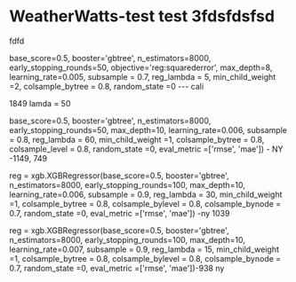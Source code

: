 # WeatherWatts-test test 3fdsfdsfsd
fdfd

base_score=0.5, booster='gbtree',
                                    n_estimators=8000,
                                    early_stopping_rounds=50,
                                    objective='reg:squarederror',
                                    max_depth=8,
                                    learning_rate=0.005,
                                    subsample = 0.7,
                                    reg_lambda = 5,
                                    min_child_weight =2,
                                    colsample_bytree = 0.8,
                                    random_state =0 --- cali




1849 lamda = 50



base_score=0.5, booster='gbtree',
                                    n_estimators=8000,
                                    early_stopping_rounds=50,
                                    max_depth=10,
                                    learning_rate=0.006,
                                    subsample = 0.8,
                                    reg_lambda = 60,
                                    min_child_weight =1,
                                    colsample_bytree = 0.8,
                                    colsample_level = 0.8,
                                    random_state =0,
                                    eval_metric =['rmse', 'mae']) - NY -1149, 749

  reg = xgb.XGBRegressor(base_score=0.5, booster='gbtree',
                                    n_estimators=8000,
                                    early_stopping_rounds=100,
                                    max_depth=10,
                                    learning_rate=0.006,
                                    subsample = 0.9,
                                    reg_lambda = 30,
                                    min_child_weight =1,
                                    colsample_bytree = 0.8,
                                    colsample_bylevel = 0.8,
                                    colsample_bynode = 0.7,
                                    random_state =0,
                                    eval_metric =['rmse', 'mae']) -ny 1039
  

reg = xgb.XGBRegressor(base_score=0.5, booster='gbtree',
                                    n_estimators=8000,
                                    early_stopping_rounds=100,
                                    max_depth=10,
                                    learning_rate=0.007,
                                    subsample = 0.9,
                                    reg_lambda = 15,
                                    min_child_weight =1,
                                    colsample_bytree = 0.8,
                                    colsample_bylevel = 0.8,
                                    colsample_bynode = 0.7,
                                    random_state =0,
                                    eval_metric =['rmse', 'mae'])-938 ny